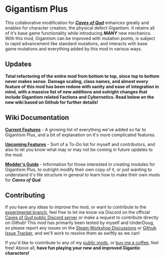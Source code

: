# Gigantism Plus
This collaborative modification for _**[Caves of Qud](https://store.steampowered.com/app/333640/Caves_of_Qud/)**_ enhances greatly and enables for character creation, the physical defect Gigantism. It retains all of it's base game functionality while introducing _**MANY**_ new mechanics. With this mod, Gigantism can be improved with mutation points, is subject to rapid advancement like standard mutations, and interacts with base game mutations and everything added by this mod in various ways.

## Updates
**Total refactoring of the entire mod from bottom to top, since top to bottom never makes sense. Damage scaling, class names, and almost every feature of this mod has been redone with sanity and ease of integration in mind, with a massive list of new additions and outright changes that include Gigantism related Factions and Cybernetics. Read below on the new wiki based on Github for further details!**

## Wiki Documentation
**[Current Features](https://github.com/hyd-n-plyn-syt/Gigantism-Plus/wiki/Features)** - A growing list of everything we've added so far to Gigantism Plus, and a bit of explanation on it's more complicated features.

**[Upcoming Features]()** - Sort of a To-Do list for myself and contributors, and also to let you know what may or may not be coming in future updates to the mod.

**[Modder's Guide](https://github.com/hyd-n-plyn-syt/Gigantism-Plus/wiki/Modder's-Guide)** - Information for those interested in creating modules for Gigantism Plus, to outright modify their own copy of it, or just wanting to understand it's file structure in general to learn how to make their own mods for _**Caves of Qud**_.

## Contributing

If you have any ideas to improve the mod, or want to contribute to the [experimental branch](https://https://github.com/hyd-n-plyn-syt/Gigantism-Plus/tree/experimental), feel free to let me know via Discord on the official [Caves of Qud public Discord server](https://discord.gg/cavesofqud) or make a request to contribute directly on Github! This mod has primarily been tested by myself and UnderDoug, so please report any issues on the [Steam Workshop Discussions](https://steamcommunity.com/sharedfiles/filedetails/discussions/3418224643) or [Github Issue Tracker](https://github.com/hyd-n-plyn-syt/Gigantism-Plus/issues), and we'll work to resolve them as swiftly as we can!

If you'd like to contribute to any of my [public mods](https://github.com/hyd-n-plyn-syt?tab=repositories), or [buy me a coffee](https://ko-fi.com/hydnplynsyt), feel free! Above all, **have fun playing your new and improved Gigantic characters!**